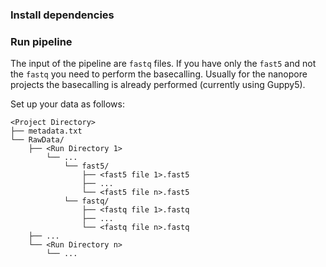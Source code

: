 ### Install dependencies


### Run pipeline

The input of the pipeline are `fastq` files. 
If you have only the `fast5` and not the `fastq` you need to perform the basecalling.
Usually for the nanopore projects the basecalling is already performed (currently using Guppy5).

Set up your data as follows:

```
<Project Directory>
├── metadata.txt
└── RawData/
    ├── <Run Directory 1>
        └── ...
            └── fast5/
                ├── <fast5 file 1>.fast5
                ├── ...
                └── <fast5 file n>.fast5
            └── fastq/
                ├── <fastq file 1>.fastq
                ├── ...
                └── <fastq file n>.fastq
    ├── ...
    └── <Run Directory n>
        └── ...
```

